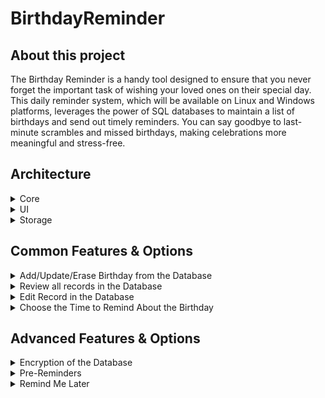 # BirthdayReminder

## About this project
The Birthday Reminder is a handy tool designed to ensure that you never forget the important task of wishing your loved ones on their special day. This daily reminder system, which will be available on Linux and Windows platforms, leverages the power of SQL databases to maintain a list of birthdays and send out timely reminders. You can say goodbye to last-minute scrambles and missed birthdays, making celebrations more meaningful and stress-free.

## Architecture

<details>
<summary>Core</summary>

**Daily task**: The Python code, that manages existing birthdays. It decodes encrypted (optional) database, reads existing records, process them and produce detected birthdays.

**Service**: The Python code, that provides handlers for the UI, such as adding new birthdays, removing existing, editing, filtering.

**Installers:** Bash script, that executes UI and plan daily task.

- Windows installer: adds to the Task Scheduler
- Linux installer: adds to the Linux cron job
- Classes Structure
    
    BaseInstaller - a common class for all installers
    
    - WindowsInstaller - class that adds a new task to the Windows Task Scheduler
    - LinuxInstaller - class that adds a new cronjob for the Linux. Perhaps, it will add a systemctl task. TODO research cron VS systemctl

</details>

<details>
<summary>UI</summary>

Desktop application for Linux, Windows, macOS for managing birthdays

<details>
<summary>Classes Structure</summary>
TODO: Check if it is mandatory to define separate interfaces for operating systems.
</details>

</details>

<details>
<summary>Storage</summary>

Initially it will be a SQL database (SQLite), but I think about using Controllers as wrappers with a standardized interface for any database. 
<details>
<summary>Classes Structure</summary>
BaseController - the basic abstract class with the standardized interface of the all classes. All

- SQLController - the base class for all SQL-like databases. It is also an abstract class, which marks a group of controllers and extends BaseController with specific methods for the SQL databases (connections, models, etc).
    - SQLiteController - class with implementation of necessary methods, which uses SQLite database.
- NoSQLController - the base class for all NoSQL databases, like MongoDB, Elasticsearch, etc. It is also an abstract class, which is basic for all NoSQL controllers.
</details>

</details>

## Common Features & Options

<details>
<summary>Add/Update/Erase Birthday from the Database</summary>
This feature allows you to easily add a new birthday to the database, update an existing one, or erase an unwanted record. This ensures that your list of birthdays is always up-to-date.
</details>

<details>
<summary>Review all records in the Database</summary>
This feature provides a comprehensive view of all your records in the database. It allows you to easily navigate through your records and find the information you need.
</details>

<details>
<summary>Edit Record in the Database</summary>
This feature allows you to make changes to an existing record in the database. This is useful for updating information or correcting mistakes.
</details>

<details>
<summary>Choose the Time to Remind About the Birthday</summary>
This feature lets you select the specific time you would like to be reminded about a birthday. This ensures that you receive the reminder at a time that is most convenient for you.
</details>

## Advanced Features & Options

<details>
<summary>Encryption of the Database</summary>
This feature allows the database to be encrypted for added security. This is especially useful for sensitive data.
</details>

<details>
<summary>Pre-Reminders</summary>
In addition to the normal reminders on the day of the birthday, the system can be set to send out pre-reminders. This can be useful for those who want to prepare in advance.
</details>

<details>
<summary>Remind Me Later</summary>
If you can't attend to the reminder right away, you can choose the "remind me later" option. This will cause the system to send another reminder after a specified amount of time.
</details>

